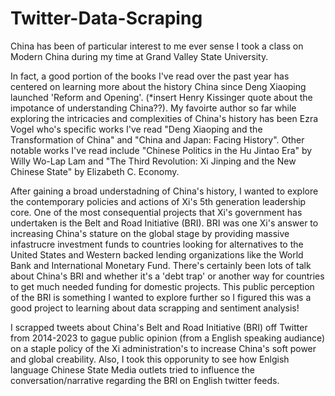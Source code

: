 # Twitter-Data-Scraping

China has been of particular interest to me ever sense I took a class on Modern China during my time at Grand Valley State University. 

In fact, a good portion of the books I've read over the past year has centered on learning more about the history China since Deng Xiaoping launched 'Reform and Opening'. (*insert Henry Kissinger quote about the impotance of understanding China??). My favoirte author so far while exploring the intricacies and complexities of China's history has been Ezra Vogel who's specific works I've read "Deng Xiaoping and the Transformation of China" and "China and Japan: Facing History". Other notable works I've read include "Chinese Politics in the Hu Jintao Era" by Willy Wo-Lap Lam  and "The Third Revolution: Xi Jinping and the New Chinese State" by Elizabeth C. Economy. 

After gaining a broad understadning of China's history, I wanted to explore the contemporary policies and actions of Xi's 5th generation leadership core. One of the most consequential projects that Xi's government has undertaken is the Belt and Road Initiative (BRI). BRI was one Xi's answer to increasing China's stature on the global stage by providing massive infastrucre investment funds to countries looking for alternatives to the United States and Western backed lending organizations like the World Bank and International Monetary Fund. There's certainly been lots of talk about China's BRI and whether it's a 'debt trap' or another way for countries to get much needed funding for domestic projects. This public perception of the BRI is something I wanted to explore further so I figured this was a good project to learning about data scrapping and sentiment analysis!   

I scrapped tweets about China's Belt and Road Initiative (BRI) off Twitter from 2014-2023 to gague public opinion (from a English speaking audiance) on a staple policy of the Xi administration's to increase China's soft power and global creability. Also, I took this opporunity to see how Enlgish language Chinese State Media outlets tried to influence the conversation/narrative regarding the BRI on English twitter feeds. 
